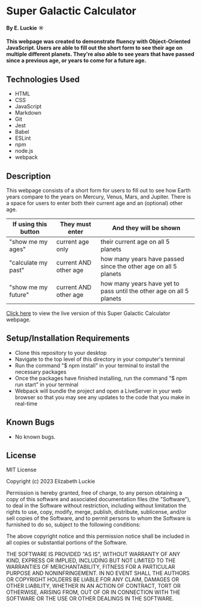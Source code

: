 # Super Galactic Calculator

#### By E. Luckie ☀️

#### This webpage was created to demonstrate fluency with Object-Oriented JavaScript. Users are able to fill out the short form to see their age on multiple different planets. They're also able to see years that have passed since a previous age, or years to come for a future age.

## Technologies Used

* HTML
* CSS
* JavaScript
* Markdown
* Git
* Jest
* Babel
* ESLint
* npm
* node.js
* webpack

## Description

This webpage consists of a short form for users to fill out to see how Earth years compare to the years on Mercury, Venus, Mars, and Jupiter. There is a space for users to enter both their current age and an (optional) other age.

| If using this button | They must enter | And they will be shown |
| -------------- | --------------- | ---------------------- |
| "show me my ages" | current age only | their current age on all 5 planets |
| "calculate my past" | current AND other age | how many years have passed since the other age on all 5 planets |
| "show me my future" | current AND other age | how many years have yet to pass until the other age on all 5 planets |

[Click here](https://eluckie.github.io/super-galactic-calculator/) to view the live version of this Super Galactic Calculator webpage.

## Setup/Installation Requirements

* Clone this repository to your desktop
* Navigate to the top level of this directory in your computer's terminal
* Run the command "$ npm install" in your terminal to install the necessary packages
* Once the packages have finished installing, run the command "$ npm run start" in your terminal
* Webpack will bundle the project and open a LiveServer in your web browser so that you may see any updates to the code that you make in real-time

## Known Bugs

* No known bugs.

## License

MIT License

Copyright (c) 2023 Elizabeth Luckie

Permission is hereby granted, free of charge, to any person obtaining a copy of this software and associated documentation files (the "Software"), to deal in the Software without restriction, including without limitation the rights to use, copy, modify, merge, publish, distribute, sublicense, and/or sell copies of the Software, and to permit persons to whom the Software is furnished to do so, subject to the following conditions:

The above copyright notice and this permission notice shall be included in all copies or substantial portions of the Software.

THE SOFTWARE IS PROVIDED "AS IS", WITHOUT WARRANTY OF ANY KIND, EXPRESS OR IMPLIED, INCLUDING BUT NOT LIMITED TO THE WARRANTIES OF MERCHANTABILITY, FITNESS FOR A PARTICULAR PURPOSE AND NONINFRINGEMENT. IN NO EVENT SHALL THE AUTHORS OR COPYRIGHT HOLDERS BE LIABLE FOR ANY CLAIM, DAMAGES OR OTHER LIABILITY, WHETHER IN AN ACTION OF CONTRACT, TORT OR OTHERWISE, ARISING FROM, OUT OF OR IN CONNECTION WITH THE SOFTWARE OR THE USE OR OTHER DEALINGS IN THE SOFTWARE.
